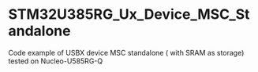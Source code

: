 # STM32U385RG_Ux_Device_MSC_Standalone
Code example of USBX device MSC standalone ( with SRAM as storage) tested on Nucleo-U585RG-Q
